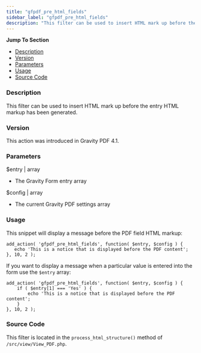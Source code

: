 ```yaml
---
title: "gfpdf_pre_html_fields"
sidebar_label: "gfpdf_pre_html_fields"
description: "This filter can be used to insert HTML mark up before the entry HTML markup has been generated."
---
```


**Jump To Section**

* [Description](#description)
* [Version](#version)
* [Parameters](#parameters)
* [Usage](#usage)
* [Source Code](#source-code)

### Description 

This filter can be used to insert HTML mark up before the entry HTML markup has been generated. 

### Version 

This action was introduced in Gravity PDF 4.1.

### Parameters 

$entry | array
*  The Gravity Form entry array

$config | array
*  The current Gravity PDF settings array

### Usage 

This snippet will display a message before the PDF field HTML markup:

```.language-php
add_action( 'gfpdf_pre_html_fields', function( $entry, $config ) {
   echo 'This is a notice that is displayed before the PDF content';
}, 10, 2 );
```

If you want to display a message when a particular value is entered into the form use the `$entry` array:

```.language-php
add_action( 'gfpdf_pre_html_fields', function( $entry, $config ) {
    if ( $entry[1] === 'Yes' ) {
        echo 'This is a notice that is displayed before the PDF content';
    }
}, 10, 2 );
```

### Source Code 

This filter is located in the `process_html_structure()` method of `/src/view/View_PDF.php`.
